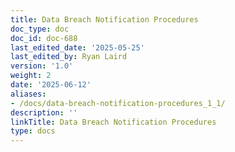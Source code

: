 ```yaml
---
title: Data Breach Notification Procedures
doc_type: doc
doc_id: doc-688
last_edited_date: '2025-05-25'
last_edited_by: Ryan Laird
version: '1.0'
weight: 2
date: '2025-06-12'
aliases:
- /docs/data-breach-notification-procedures_1_1/
description: ''
linkTitle: Data Breach Notification Procedures
type: docs
---
```


<!-- Unsupported block type: callout -->
